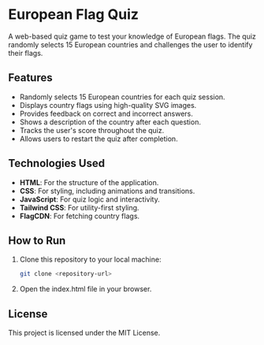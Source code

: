 # European Flag Quiz

A web-based quiz game to test your knowledge of European flags. The quiz randomly selects 15 European countries and challenges the user to identify their flags.

## Features

- Randomly selects 15 European countries for each quiz session.
- Displays country flags using high-quality SVG images.
- Provides feedback on correct and incorrect answers.
- Shows a description of the country after each question.
- Tracks the user's score throughout the quiz.
- Allows users to restart the quiz after completion.

## Technologies Used

- **HTML**: For the structure of the application.
- **CSS**: For styling, including animations and transitions.
- **JavaScript**: For quiz logic and interactivity.
- **Tailwind CSS**: For utility-first styling.
- **FlagCDN**: For fetching country flags.

## How to Run

1. Clone this repository to your local machine:
   ```bash
   git clone <repository-url>
2. Open the index.html file in your browser.

## License
This project is licensed under the MIT License.